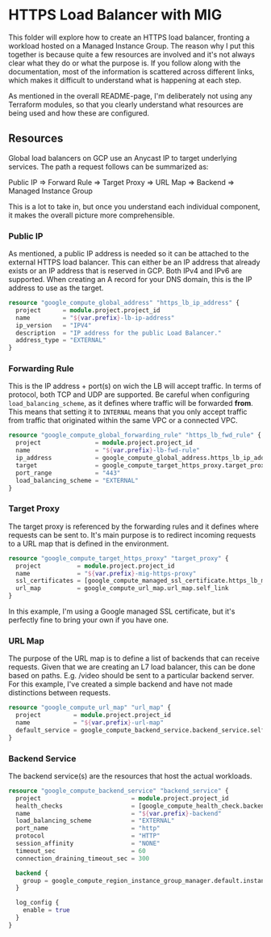 # HTTPS Load Balancer with MIG

This folder will explore how to create an HTTPS load balancer, fronting a workload hosted on a Managed Instance Group.  The reason why I put this together is because quite a few resources are involved and it's not always clear what they do or what the purpose is.  If you follow along with the documentation, most of the information is scattered across different links, which makes it difficult to understand what is happening at each step.

As mentioned in the overall README-page, I'm deliberately not using any Terraform modules, so that you clearly understand what resources are being used and how these are configured.  

## Resources

Global load balancers on GCP use an Anycast IP to target underlying services.  The path a request follows can be summarized as:

Public IP => Forward Rule => Target Proxy => URL Map => Backend => Managed Instance Group

This is a lot to take in, but once you understand each individual component, it makes the overall picture more comprehensible.

### Public IP
As mentioned, a public IP address is needed so it can be attached to the external HTTPS load balancer.  This can either be an IP address that already exists or an IP address that is reserved in GCP.  Both IPv4 and IPv6 are supported.  When creating an A record for your DNS domain, this is the IP address to use as the target.

```terraform
resource "google_compute_global_address" "https_lb_ip_address" {
  project      = module.project.project_id
  name         = "${var.prefix}-lb-ip-address"
  ip_version   = "IPV4"
  description  = "IP address for the public Load Balancer."
  address_type = "EXTERNAL"
}
```

### Forwarding Rule

This is the IP address + port(s) on wich the LB will accept traffic.  In terms of protocol, both TCP and UDP are supported.  Be careful when configuring `load_balancing_scheme`, as it defines where traffic will be forwarded **from**.  This means that setting it to `INTERNAL` means that you only accept traffic from traffic that originated within the same VPC or a connected VPC.

```terraform
resource "google_compute_global_forwarding_rule" "https_lb_fwd_rule" {
  project               = module.project.project_id
  name                  = "${var.prefix}-lb-fwd-rule"
  ip_address            = google_compute_global_address.https_lb_ip_address.address
  target                = google_compute_target_https_proxy.target_proxy.self_link
  port_range            = "443"
  load_balancing_scheme = "EXTERNAL"
}
```

### Target Proxy

The target proxy is referenced by the forwarding rules and it defines where requests can be sent to.  It's main purpose is to redirect incoming requests to a URL map that is defined in the environment.

```terraform
resource "google_compute_target_https_proxy" "target_proxy" {
  project          = module.project.project_id
  name             = "${var.prefix}-mig-https-proxy"
  ssl_certificates = [google_compute_managed_ssl_certificate.https_lb_managed_certificate.self_link]
  url_map          = google_compute_url_map.url_map.self_link
}
```

In this example, I'm using a Google managed SSL certificate, but it's perfectly fine to bring your own if you have one.

### URL Map

The purpose of the URL map is to define a list of backends that can receive requests.  Given that we are creating an L7 load balancer, this can be done based on paths.  E.g. /video should be sent to a particular backend server.  For this example, I've created a simple backend and have not made distinctions between requests.  

```terraform
resource "google_compute_url_map" "url_map" {
  project         = module.project.project_id
  name            = "${var.prefix}-url-map"
  default_service = google_compute_backend_service.backend_service.self_link
}
```

### Backend Service

The backend service(s) are the resources that host the actual workloads.

```terraform
resource "google_compute_backend_service" "backend_service" {
  project                         = module.project.project_id
  health_checks                   = [google_compute_health_check.backend_health_check.self_link]
  name                            = "${var.prefix}-backend"
  load_balancing_scheme           = "EXTERNAL"
  port_name                       = "http"
  protocol                        = "HTTP"
  session_affinity                = "NONE"
  timeout_sec                     = 60
  connection_draining_timeout_sec = 300

  backend {
    group = google_compute_region_instance_group_manager.default.instance_group
  }

  log_config {
    enable = true
  }
}
```


